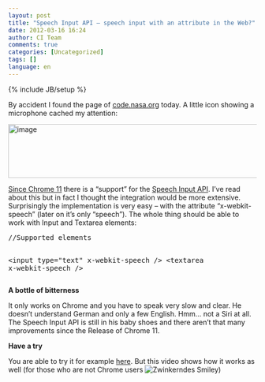 ```yaml
---
layout: post
title: "Speech Input API – speech input with an attribute in the Web?"
date: 2012-03-16 16:24
author: CI Team
comments: true
categories: [Uncategorized]
tags: []
language: en
---
```

{% include JB/setup %}
&nbsp;

By accident I found the page of <a href="http://code.nasa.gov/">code.nasa.org</a> today. A little icon showing a microphone cached my attention:

<img style="background-image: none; padding-left: 0px; padding-right: 0px; padding-top: 0px; border: 0px;" title="image" src="{{BASE_PATH}}/assets/wp-images-de/image_thumb613.png" border="0" alt="image" width="535" height="109" />

<a href="http://www.thechromesource.com/how-to-demo-chrome-11s-speech-recognition-feature/">Since Chrome 11</a> there is a “support” for the <a href="http://lists.w3.org/Archives/Public/public-xg-htmlspeech/2011Feb/att-0020/api-draft.html">Speech Input API</a>. I’ve read about this but in fact I thought the integration would be more extensive. Surprisingly the implementation is very easy – with the attribute “x-webkit-speech” (later on it’s only “speech”). The whole thing should be able to work with Input and Textarea elements:
<div id="scid:812469c5-0cb0-4c63-8c15-c81123a09de7:3628542e-0da2-407e-80b2-458cc7027018" class="wlWriterEditableSmartContent" style="margin: 0px; display: inline; float: none; padding: 0px;">
<pre class="c#">//Supported elements

&lt;input type="text" x-webkit-speech /&gt;
&lt;textarea x-webkit-speech /&gt;</pre>
</div>
<strong>A bottle of bitterness</strong>

<strong> </strong>

It only works on Chrome and you have to speak very slow and clear. He doesn’t understand German and only a few English. Hmm… not a Siri at all. The Speech Input API is still in his baby shoes and there aren’t that many improvements since the Release of Chrome 11.

<strong>Have a try</strong>

You are able to try it for example <a href="http://slides.html5rocks.com/#speech-input">here</a>. But this video shows how it works as well (for those who are not Chrome users <img class="wlEmoticon wlEmoticon-winkingsmile" style="border-style: none;" src="{{BASE_PATH}}/assets/wp-images-en/wlEmoticon-winkingsmile35.png" alt="Zwinkerndes Smiley" />)

&nbsp;
<div id="scid:5737277B-5D6D-4f48-ABFC-DD9C333F4C5D:700036c3-e6e0-4b00-9d49-ff44f8acfdcb" class="wlWriterEditableSmartContent" style="margin: 0px; display: inline; float: none; padding: 0px;">
<div><object width="640" height="360"><param name="movie" value="http://www.youtube.com/v/i225WaqV8tM?hl=en&amp;hd=1" /><embed type="application/x-shockwave-flash" width="640" height="360" src="http://www.youtube.com/v/i225WaqV8tM?hl=en&amp;hd=1"></embed></object></div>
</div>
